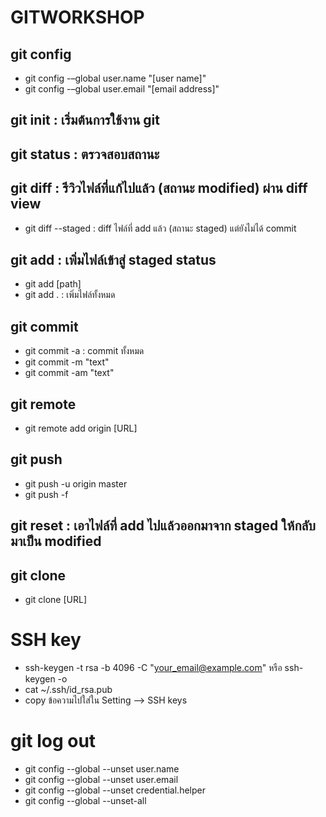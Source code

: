 # GITWORKSHOP
## git config
- git config -–global user.name "[user name]"
- git config -–global user.email "[email address]" 
## git init : เริ่มต้นการใช้งาน git
## git status : ตรวจสอบสถานะ
## git diff : รีวิวไฟล์ที่แก้ไปแล้ว (สถานะ modified) ผ่าน diff view
- git diff --staged :  diff ไฟล์ที่ add แล้ว (สถานะ staged) แต่ยังไม่ได้ commit
## git add : เพิ่มไฟล์เข้าสู่ staged status
- git add [path]
- git add . : เพิ่มไฟล์ทั้งหมด
## git commit 
- git commit -a : commit ทั้งหมด
- git commit -m "text"
- git commit -am "text"
## git remote
- git remote add origin [URL]
## git push
- git push -u origin master
- git push -f
## git reset : เอาไฟล์ที่ add ไปแล้วออกมาจาก staged ให้กลับมาเป็น modified
## git clone 
- git clone [URL]
# SSH key 
- ssh-keygen -t rsa -b 4096 -C "your_email@example.com" หรือ  ssh-keygen -o
- cat ~/.ssh/id_rsa.pub 
- copy ข้อความไปใส่ใน Setting --> SSH keys
# git log out
- git config --global --unset user.name
- git config --global --unset user.email
- git config --global --unset credential.helper
- git config --global --unset-all 